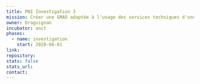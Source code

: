 ```yaml
---
title: PNI Investigation 3
mission: Créer une GMAO adaptée à l'usage des services techniques d'une ville
owner: Draguignan
incubator: anct
phases:
  - name: investigation
    start: 2020-06-01
link: 
repository: 
stats: false
stats_url: 
contact:
---
```


